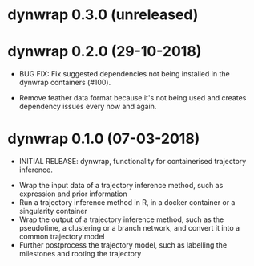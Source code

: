 
# dynwrap 0.3.0 (unreleased)


# dynwrap 0.2.0 (29-10-2018)

* BUG FIX: Fix suggested dependencies not being installed in the dynwrap containers (#100).

* Remove feather data format because it's not being used and creates dependency issues every now and again.

# dynwrap 0.1.0 (07-03-2018)

* INITIAL RELEASE: dynwrap, functionality for containerised trajectory inference.
 - Wrap the input data of a trajectory inference method, such as expression and prior information
 - Run a trajectory inference method in R, in a docker container or a singularity container
 - Wrap the output of a trajectory inference method, such as the pseudotime, a clustering or a branch network, and convert it into a common trajectory model
 - Further postprocess the trajectory model, such as labelling the milestones and rooting the trajectory
